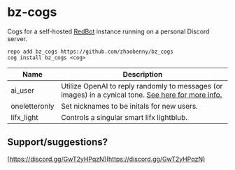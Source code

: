 # bz-cogs
Cogs for a self-hosted [RedBot](https://github.com/Cog-Creators/Red-DiscordBot) instance running on a personal Discord server.

```
repo add bz_cogs https://github.com/zhaobenny/bz_cogs
cog install bz_cogs <cog>
```

| Name | Description
| --- | --- |
ai_user | Utilize OpenAI to reply randomly to messages (or images) in a cynical tone. [See here for more info.](https://github.com/zhaobenny/bz-cogs/tree/main/ai_user)
oneletteronly | Set nicknames to be initals for new users.
lifx_light | Controls a singular smart lifx lightblub.

## Support/suggestions?
[https://discord.gg/GwT2yHPqzN](https://discord.gg/GwT2yHPqzN)

